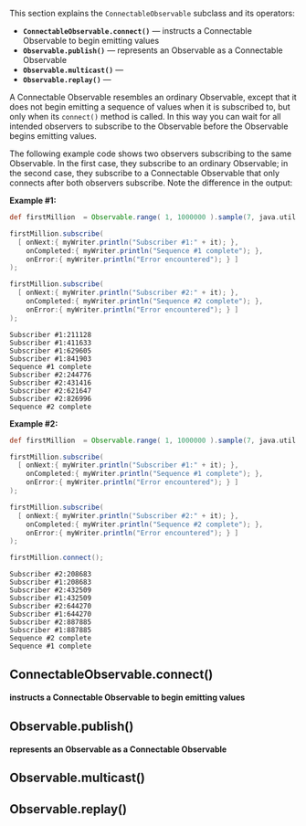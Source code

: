 This section explains the `ConnectableObservable` subclass and its operators:

* **`ConnectableObservable.connect()`** — instructs a Connectable Observable to begin emitting values
* **`Observable.publish()`** — represents an Observable as a Connectable Observable
* **`Observable.multicast()`** — 
* **`Observable.replay()`** — 

A Connectable Observable resembles an ordinary Observable, except that it does not begin emitting a sequence of values when it is subscribed to, but only when its `connect()` method is called. In this way you can wait for all intended observers to subscribe to the Observable before the Observable begins emitting values.

The following example code shows two observers subscribing to the same Observable. In the first case, they subscribe to an ordinary Observable; in the second case, they subscribe to a Connectable Observable that only connects after both observers subscribe. Note the difference in the output:

**Example #1:**
```groovy
def firstMillion  = Observable.range( 1, 1000000 ).sample(7, java.util.concurrent.TimeUnit.MILLISECONDS);

firstMillion.subscribe(
  [ onNext:{ myWriter.println("Subscriber #1:" + it); },
    onCompleted:{ myWriter.println("Sequence #1 complete"); },
    onError:{ myWriter.println("Error encountered"); } ]
);

firstMillion.subscribe(
  [ onNext:{ myWriter.println("Subscriber #2:" + it); },
    onCompleted:{ myWriter.println("Sequence #2 complete"); },
    onError:{ myWriter.println("Error encountered"); } ]
);
```
```
Subscriber #1:211128
Subscriber #1:411633
Subscriber #1:629605
Subscriber #1:841903
Sequence #1 complete
Subscriber #2:244776
Subscriber #2:431416
Subscriber #2:621647
Subscriber #2:826996
Sequence #2 complete
```
**Example #2:**
```groovy
def firstMillion  = Observable.range( 1, 1000000 ).sample(7, java.util.concurrent.TimeUnit.MILLISECONDS).publish();

firstMillion.subscribe(
  [ onNext:{ myWriter.println("Subscriber #1:" + it); },
    onCompleted:{ myWriter.println("Sequence #1 complete"); },
    onError:{ myWriter.println("Error encountered"); } ]
);

firstMillion.subscribe(
  [ onNext:{ myWriter.println("Subscriber #2:" + it); },
    onCompleted:{ myWriter.println("Sequence #2 complete"); },
    onError:{ myWriter.println("Error encountered"); } ]
);

firstMillion.connect();
```
```
Subscriber #2:208683
Subscriber #1:208683
Subscriber #2:432509
Subscriber #1:432509
Subscriber #2:644270
Subscriber #1:644270
Subscriber #2:887885
Subscriber #1:887885
Sequence #2 complete
Sequence #1 complete
```

## ConnectableObservable.connect()
#### instructs a Connectable Observable to begin emitting values

## Observable.publish()
#### represents an Observable as a Connectable Observable

## Observable.multicast()
####

## Observable.replay()
####